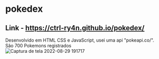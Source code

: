 # pokedex


 ## Link - https://ctrl-ry4n.github.io/pokedex/
Desenvolvido em HTML CSS e JavaScript, usei uma api "pokeapi.co/".<br>
São 700 Pokemons registrados<br>
![Captura de tela 2022-08-29 191717](https://user-images.githubusercontent.com/82114518/187309975-bf13ba06-3bcf-4176-9e6f-0fe50a4fac49.png)
